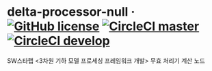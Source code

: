 # delta-processor-null &middot; [![GitHub license](https://img.shields.io/github/license/kaist-gclab/delta-processor-null)](https://github.com/kaist-gclab/delta-processor-null/blob/master/LICENSE) [![CircleCI master](https://img.shields.io/circleci/build/gh/kaist-gclab/delta-processor-null/master?label=master)](https://circleci.com/gh/kaist-gclab/delta-processor-null/tree/master) [![CircleCI develop](https://img.shields.io/circleci/build/gh/kaist-gclab/delta-processor-null/develop?label=develop)](https://circleci.com/gh/kaist-gclab/delta-processor-null/tree/develop)

SW스타랩 <3차원 기하 모델 프로세싱 프레임워크 개발> 무효 처리기 계산 노드
